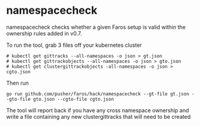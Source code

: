 # namespacecheck

namespacecheck checks whether a given Faros setup
is valid within the ownership rules added in v0.7.

To run the tool, grab 3 files off your kubernetes cluster

```
# kubectl get gittracks --all-namespaces -o json > gt.json
# kubectl get gittrackobjects --all-namespaces -o json > gto.json
# kubectl get clustergittrackobjects -all-namespaces -o json > cgto.json
```

Then run
```
go run github.com/pusher/faros/hack/namespacecheck --gt-file gt.json --gto-file gto.json --cgto-file cgto.json
```

The tool will report back if you have any cross namespace ownership
and write a file containing any new clustergittracks that will need to
be created
